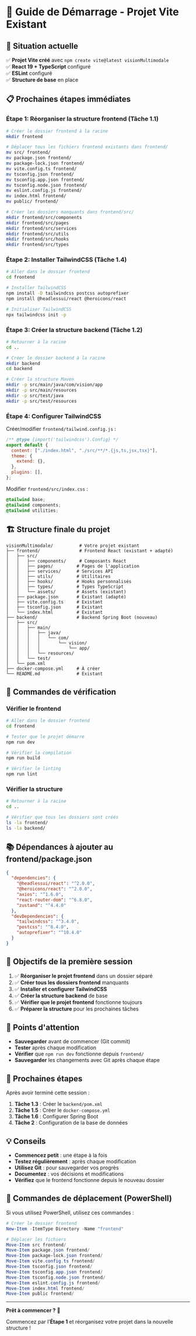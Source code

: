 # 🚀 Guide de Démarrage - Projet Vite Existant

## 🎯 **Situation actuelle**

✅ **Projet Vite créé** avec `npm create vite@latest visionMultimodale`  
✅ **React 19 + TypeScript** configuré  
✅ **ESLint** configuré  
✅ **Structure de base** en place

## 📋 **Prochaines étapes immédiates**

### **Étape 1: Réorganiser la structure frontend (Tâche 1.1)**

```bash
# Créer le dossier frontend à la racine
mkdir frontend

# Déplacer tous les fichiers frontend existants dans frontend/
mv src/ frontend/
mv package.json frontend/
mv package-lock.json frontend/
mv vite.config.ts frontend/
mv tsconfig.json frontend/
mv tsconfig.app.json frontend/
mv tsconfig.node.json frontend/
mv eslint.config.js frontend/
mv index.html frontend/
mv public/ frontend/

# Créer les dossiers manquants dans frontend/src/
mkdir frontend/src/components
mkdir frontend/src/pages
mkdir frontend/src/services
mkdir frontend/src/utils
mkdir frontend/src/hooks
mkdir frontend/src/types
```

### **Étape 2: Installer TailwindCSS (Tâche 1.4)**

```bash
# Aller dans le dossier frontend
cd frontend

# Installer TailwindCSS
npm install -D tailwindcss postcss autoprefixer
npm install @headlessui/react @heroicons/react

# Initialiser TailwindCSS
npx tailwindcss init -p
```

### **Étape 3: Créer la structure backend (Tâche 1.2)**

```bash
# Retourner à la racine
cd ..

# Créer le dossier backend à la racine
mkdir backend
cd backend

# Créer la structure Maven
mkdir -p src/main/java/com/vision/app
mkdir -p src/main/resources
mkdir -p src/test/java
mkdir -p src/test/resources
```

### **Étape 4: Configurer TailwindCSS**

Créer/modifier `frontend/tailwind.config.js` :

```javascript
/** @type {import('tailwindcss').Config} */
export default {
  content: ["./index.html", "./src/**/*.{js,ts,jsx,tsx}"],
  theme: {
    extend: {},
  },
  plugins: [],
};
```

Modifier `frontend/src/index.css` :

```css
@tailwind base;
@tailwind components;
@tailwind utilities;
```

## 🏗️ **Structure finale du projet**

```
visionMultimodale/          # Votre projet existant
├── frontend/               # Frontend React (existant + adapté)
│   ├── src/
│   │   ├── components/     # Composants React
│   │   ├── pages/         # Pages de l'application
│   │   ├── services/      # Services API
│   │   ├── utils/         # Utilitaires
│   │   ├── hooks/         # Hooks personnalisés
│   │   ├── types/         # Types TypeScript
│   │   └── assets/        # Assets (existant)
│   ├── package.json       # Existant (adapté)
│   ├── vite.config.ts     # Existant
│   ├── tsconfig.json      # Existant
│   └── index.html         # Existant
├── backend/               # Backend Spring Boot (nouveau)
│   ├── src/
│   │   ├── main/
│   │   │   ├── java/
│   │   │   │   └── com/
│   │   │   │       └── vision/
│   │   │   │           └── app/
│   │   │   └── resources/
│   │   └── test/
│   └── pom.xml
├── docker-compose.yml     # À créer
└── README.md              # Existant
```

## 🔧 **Commandes de vérification**

### **Vérifier le frontend**

```bash
# Aller dans le dossier frontend
cd frontend

# Tester que le projet démarre
npm run dev

# Vérifier la compilation
npm run build

# Vérifier le linting
npm run lint
```

### **Vérifier la structure**

```bash
# Retourner à la racine
cd ..

# Vérifier que tous les dossiers sont créés
ls -la frontend/
ls -la backend/
```

## 📚 **Dépendances à ajouter au frontend/package.json**

```json
{
  "dependencies": {
    "@headlessui/react": "^2.0.0",
    "@heroicons/react": "^2.0.0",
    "axios": "^1.6.0",
    "react-router-dom": "^6.8.0",
    "zustand": "^4.4.0"
  },
  "devDependencies": {
    "tailwindcss": "^3.4.0",
    "postcss": "^8.4.0",
    "autoprefixer": "^10.4.0"
  }
}
```

## 🎯 **Objectifs de la première session**

1. ✅ **Réorganiser le projet frontend** dans un dossier séparé
2. ✅ **Créer tous les dossiers frontend** manquants
3. ✅ **Installer et configurer TailwindCSS**
4. ✅ **Créer la structure backend** de base
5. ✅ **Vérifier que le projet frontend** fonctionne toujours
6. ✅ **Préparer la structure** pour les prochaines tâches

## 🚨 **Points d'attention**

- **Sauvegarder** avant de commencer (Git commit)
- **Tester** après chaque modification
- **Vérifier** que `npm run dev` fonctionne depuis `frontend/`
- **Sauvegarder** les changements avec Git après chaque étape

## 📖 **Prochaines étapes**

Après avoir terminé cette session :

1. **Tâche 1.3** : Créer le `backend/pom.xml`
2. **Tâche 1.5** : Créer le `docker-compose.yml`
3. **Tâche 1.6** : Configurer Spring Boot
4. **Tâche 2** : Configuration de la base de données

## 💡 **Conseils**

- **Commencez petit** : une étape à la fois
- **Testez régulièrement** : après chaque modification
- **Utilisez Git** : pour sauvegarder vos progrès
- **Documentez** : vos décisions et modifications
- **Vérifiez** que le frontend fonctionne depuis le nouveau dossier

## 🔄 **Commandes de déplacement (PowerShell)**

Si vous utilisez PowerShell, utilisez ces commandes :

```powershell
# Créer le dossier frontend
New-Item -ItemType Directory -Name "frontend"

# Déplacer les fichiers
Move-Item src frontend/
Move-Item package.json frontend/
Move-Item package-lock.json frontend/
Move-Item vite.config.ts frontend/
Move-Item tsconfig.json frontend/
Move-Item tsconfig.app.json frontend/
Move-Item tsconfig.node.json frontend/
Move-Item eslint.config.js frontend/
Move-Item index.html frontend/
Move-Item public frontend/
```

---

**Prêt à commencer ?** 🚀

Commencez par l'**Étape 1** et réorganisez votre projet dans la nouvelle structure !

